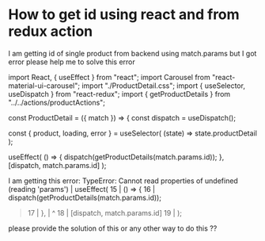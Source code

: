 
# How to get id using react and from redux action

I am getting id of single product  from backend using match.params but I got error please help me to solve this error

import React, { useEffect } from "react";
import Carousel from "react-material-ui-carousel";
import "./ProductDetail.css";
import { useSelector, useDispatch } from "react-redux";
import { getProductDetails } from "../../actions/productActions";

const ProductDetail = ({ match }) => {
  const dispatch = useDispatch();

  const { product, loading, error } = useSelector(
    (state) => state.productDetail
  );

  useEffect(
    () => {
      dispatch(getProductDetails(match.params.id));
    },
    [dispatch, match.params.id]
  );

I am getting this error:
TypeError: Cannot read properties of undefined (reading 'params')
 | useEffect(
  15 |   () => {
  16 |     dispatch(getProductDetails(match.params.id));
> 17 |   },
     | ^  18 |   [dispatch, match.params.id]
  19 | );


 please provide the solution of this or any other way to do this ??


        